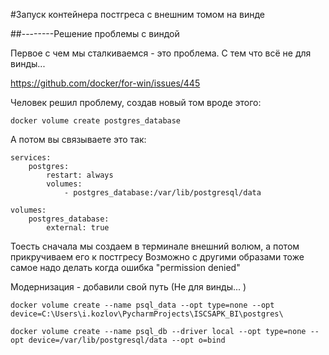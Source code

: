 #Запуск контейнера постгреса с внешним томом на винде

##--------Решение проблемы с виндой 

Первое с чем мы сталкиваемся - это проблема. 
С тем что всё не для винды... 

https://github.com/docker/for-win/issues/445

Человек решил проблему, создав новый том вроде этого:

```
docker volume create postgres_database
```

А потом вы связываете это так:

```
services:
    postgres:
        restart: always
        volumes:
            - postgres_database:/var/lib/postgresql/data

volumes:
    postgres_database:
        external: true

```
Тоесть сначала мы создаем в терминале внешний волюм, а потом прикручиваем его к постгресу
Возможно с другими образами тоже самое надо делать когда ошибка "permission denied" 


Модернизация - добавили свой путь (Не для винды... )
```
docker volume create --name psql_data --opt type=none --opt device=C:\Users\i.kozlov\PycharmProjects\ISCSAPK_BI\postgres\

docker volume create --name psql_db --driver local --opt type=none --opt device=/var/lib/postgresql/data --opt o=bind
```